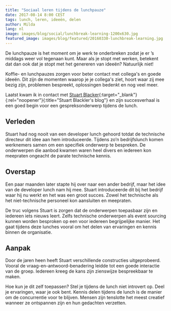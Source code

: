 ```yaml
---
title: "Sociaal leren tijdens de lunchpauze"
date: 2017-08-14 8:00 CEST
tags: lunch, leren, ideeën, delen
author: Milda
lang: nl
image: images/blog/social/lunchbreak-learning-1200x630.jpg
featured_image: images/blog/featured/20160330-lunchbreak-learning.jpg
---
```


De lunchpauze is het moment om je werk te onderbreken zodat je er ’s middags weer vol tegenaan kunt. Maar als je stopt met werken, betekent dat dan ook dat je stopt met het genereren van ideeën? Natuurlijk niet!

Koffie- en lunchpauzes zorgen voor beter contact met collega's en goede ideeën. Dit zijn de momenten waarop je je collega's ziet, hoort waar zij mee bezig zijn, problemen bespreekt, oplossingen bedenkt en nog veel meer.

Laatst kwam ik in contact met [Stuart Blacker](https://im5tu.io/){:target="_blank"}{:rel="noopener"}{:title="Stuart Blackler's blog"} en zijn succesverhaal is een goed begin voor een gespreksonderwerp tijdens de lunch.

## Verleden

Stuart had nog nooit van een developer lunch gehoord totdat de technische directeur dit idee aan hem introduceerde. Tijdens zo’n bedrijfslunch komen werknemers samen om een specifiek onderwerp te bespreken. De onderwerpen die aanbod kwamen waren heel divers en iedereen kon meepraten ongeacht de parate technische kennis.

## Overstap

Een paar maanden later stapte hij over naar een ander bedrijf, maar het idee van de developer lunch nam hij mee. Stuart introduceerde dit bij het bedrijf waar hij nu werkt en het was een groot succes. Zowel het technische als het niet-technische personeel kon aansluiten en meepraten.

De truc volgens Stuart is zorgen dat de onderwerpen toepasbaar zijn en iedereen iets nieuws leert. Zelfs technische onderwerpen als event sourcing kunnen worden besproken op een voor iedereen begrijpelijke manier. Het gaat tijdens deze lunches vooral om het delen van ervaringen en kennis binnen de organisatie.

## Aanpak

Door de jaren heen heeft Stuart verschillende constructies uitgeprobeerd. Vooral de vraag-en-antwoord-benadering leidde tot een goede interactie van de groep. Iedereen kreeg de kans zijn zienswijze bespreekbaar te maken.

Hoe kun je dit zelf toepassen? Stel je tijdens de lunch niet introvert op. Deel je ervaringen, waar je ook bent. Kennis delen tijdens de lunch is de manier om de concurrentie voor te blijven. Mensen zijn tenslotte het meest creatief wanneer ze ontspannen zijn en hun gedachten verzetten.
